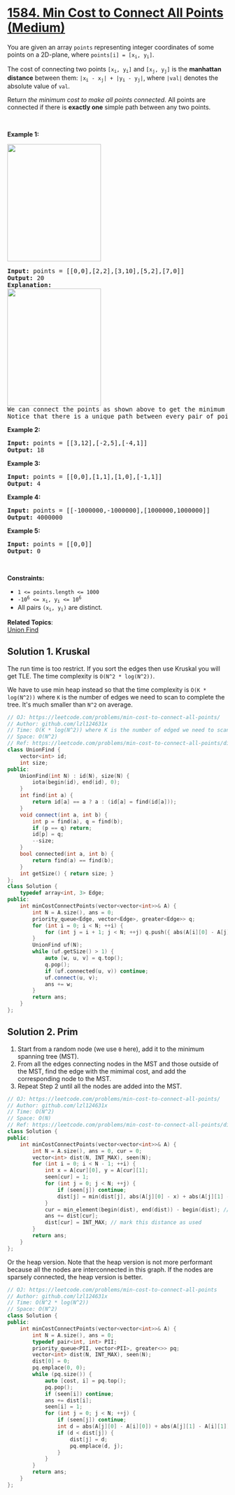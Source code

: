 # [1584. Min Cost to Connect All Points (Medium)](https://leetcode.com/problems/min-cost-to-connect-all-points/)

<p>You are given an array&nbsp;<code>points</code>&nbsp;representing integer coordinates of some points on a 2D-plane, where <code>points[i] = [x<sub>i</sub>, y<sub>i</sub>]</code>.</p>

<p>The cost of connecting two points <code>[x<sub>i</sub>, y<sub>i</sub>]</code> and <code>[x<sub>j</sub>, y<sub>j</sub>]</code> is the <strong>manhattan distance</strong> between them:&nbsp;<code>|x<sub>i</sub> - x<sub>j</sub>| + |y<sub>i</sub> - y<sub>j</sub>|</code>, where <code>|val|</code> denotes the absolute value of&nbsp;<code>val</code>.</p>

<p>Return&nbsp;<em>the minimum cost to make all points connected.</em> All points are connected if there is <strong>exactly one</strong> simple path between any two points.</p>

<p>&nbsp;</p>
<p><strong>Example 1:</strong></p>

<p><img alt="" src="https://assets.leetcode.com/uploads/2020/08/26/d.png" style="width: 214px; height: 268px;"></p>

<pre><strong>Input:</strong> points = [[0,0],[2,2],[3,10],[5,2],[7,0]]
<strong>Output:</strong> 20
<strong>Explanation:
</strong><img alt="" src="https://assets.leetcode.com/uploads/2020/08/26/c.png" style="width: 214px; height: 268px;">
We can connect the points as shown above to get the minimum cost of 20.
Notice that there is a unique path between every pair of points.
</pre>

<p><strong>Example 2:</strong></p>

<pre><strong>Input:</strong> points = [[3,12],[-2,5],[-4,1]]
<strong>Output:</strong> 18
</pre>

<p><strong>Example 3:</strong></p>

<pre><strong>Input:</strong> points = [[0,0],[1,1],[1,0],[-1,1]]
<strong>Output:</strong> 4
</pre>

<p><strong>Example 4:</strong></p>

<pre><strong>Input:</strong> points = [[-1000000,-1000000],[1000000,1000000]]
<strong>Output:</strong> 4000000
</pre>

<p><strong>Example 5:</strong></p>

<pre><strong>Input:</strong> points = [[0,0]]
<strong>Output:</strong> 0
</pre>

<p>&nbsp;</p>
<p><strong>Constraints:</strong></p>

<ul>
	<li><code>1 &lt;= points.length &lt;= 1000</code></li>
	<li><code>-10<sup>6</sup>&nbsp;&lt;= x<sub>i</sub>, y<sub>i</sub> &lt;= 10<sup>6</sup></code></li>
	<li>All pairs <code>(x<sub>i</sub>, y<sub>i</sub>)</code> are distinct.</li>
</ul>


**Related Topics**:  
[Union Find](https://leetcode.com/tag/union-find/)

## Solution 1. Kruskal

The run time is too restrict. If you sort the edges then use Kruskal you will get TLE. The time complexity is `O(N^2 * log(N^2))`.

We have to use min heap instead so that the time complexity is `O(K * log(N^2))` where `K` is the number of edges we need to scan to complete the tree. It's much smaller than `N^2` on average.

```cpp
// OJ: https://leetcode.com/problems/min-cost-to-connect-all-points/
// Author: github.com/lzl124631x
// Time: O(K * log(N^2)) where K is the number of edged we need to scan to complete the tree
// Space: O(N^2)
// Ref: https://leetcode.com/problems/min-cost-to-connect-all-points/discuss/843940/C%2B%2B-Minimum-Spanning-Tree-(Kruskal)
class UnionFind {
    vector<int> id;
    int size;
public:
    UnionFind(int N) : id(N), size(N) {
        iota(begin(id), end(id), 0);
    }
    int find(int a) {
        return id[a] == a ? a : (id[a] = find(id[a]));
    }
    void connect(int a, int b) {
        int p = find(a), q = find(b);
        if (p == q) return;
        id[p] = q;
        --size;
    }
    bool connected(int a, int b) {
        return find(a) == find(b);
    }
    int getSize() { return size; }
};
class Solution {
    typedef array<int, 3> Edge;
public:
    int minCostConnectPoints(vector<vector<int>>& A) {
        int N = A.size(), ans = 0;
        priority_queue<Edge, vector<Edge>, greater<Edge>> q;
        for (int i = 0; i < N; ++i) {
            for (int j = i + 1; j < N; ++j) q.push({ abs(A[i][0] - A[j][0]) + abs(A[i][1] - A[j][1]), i, j });
        }
        UnionFind uf(N);
        while (uf.getSize() > 1) {
            auto [w, u, v] = q.top();
            q.pop();
            if (uf.connected(u, v)) continue;
            uf.connect(u, v);
            ans += w;
        } 
        return ans;
    }
};
```

## Solution 2. Prim

1. Start from a random node (we use `0` here), add it to the minimum spanning tree (MST).
1. From all the edges connecting nodes in the MST and those outside of the MST, find the edge with the mimimal cost, and add the corresponding node to the MST.
1. Repeat Step 2 until all the nodes are added into the MST.

```cpp
// OJ: https://leetcode.com/problems/min-cost-to-connect-all-points/
// Author: github.com/lzl124631x
// Time: O(N^2)
// Space: O(N)
// Ref: https://leetcode.com/problems/min-cost-to-connect-all-points/discuss/843921/PythonGolang-Just-add-points-greedily
class Solution {
public:
    int minCostConnectPoints(vector<vector<int>>& A) {
        int N = A.size(), ans = 0, cur = 0;
        vector<int> dist(N, INT_MAX), seen(N);
        for (int i = 0; i < N - 1; ++i) {
            int x = A[cur][0], y = A[cur][1];
            seen[cur] = 1;
            for (int j = 0; j < N; ++j) {
                if (seen[j]) continue;
                dist[j] = min(dist[j], abs(A[j][0] - x) + abs(A[j][1] - y)); // use `cur` to relax the distance of all unconnected nodes
            }
            cur = min_element(begin(dist), end(dist)) - begin(dist); // greedily pick an unconnected node with the minimum distance
            ans += dist[cur];
            dist[cur] = INT_MAX; // mark this distance as used
        }
        return ans;
    }
};
```

Or the heap version. Note that the heap version is not more performant because all the nodes are interconnected in this graph. If the nodes are sparsely connected, the heap version is better.

```cpp
// OJ: https://leetcode.com/problems/min-cost-to-connect-all-points
// Author: github.com/lzl124631x
// Time: O(N^2 * log(N^2))
// Space: O(N^2)
class Solution {
public:
    int minCostConnectPoints(vector<vector<int>>& A) {
        int N = A.size(), ans = 0;
        typedef pair<int, int> PII;
        priority_queue<PII, vector<PII>, greater<>> pq;
        vector<int> dist(N, INT_MAX), seen(N);
        dist[0] = 0;
        pq.emplace(0, 0);
        while (pq.size()) {
            auto [cost, i] = pq.top();
            pq.pop();
            if (seen[i]) continue;
            ans += dist[i];
            seen[i] = 1;
            for (int j = 0; j < N; ++j) {
                if (seen[j]) continue;
                int d = abs(A[j][0] - A[i][0]) + abs(A[j][1] - A[i][1]);
                if (d < dist[j]) {
                    dist[j] = d;
                    pq.emplace(d, j);
                }
            }
        }
        return ans;
    }
};
```